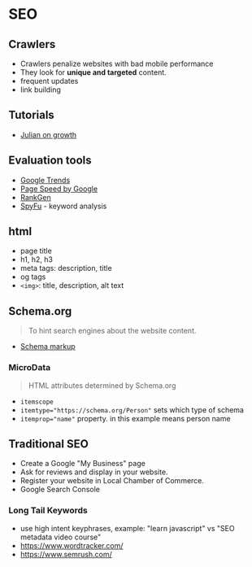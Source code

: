 # SEO

## Crawlers

- Crawlers penalize websites with bad mobile performance
- They look for **unique and targeted** content.
- frequent updates
- link building

## Tutorials

- [Julian on growth](https://www.julian.com/learn/growth/intro)

## Evaluation tools

- [Google Trends](trends.google.com)
- [Page Speed by Google](https://developers.google.com/speed/pagespeed/insights/)
- [RankGen](http://rankgen.com/)
- [SpyFu](https://www.spyfu.com/) - keyword analysis

## html
 
- page title
- h1, h2, h3
- meta tags: description, title
- og tags
- `<img>`: title, description, alt text

## Schema.org

> To hint search engines about the website content.

- [Schema markup](http://schema.org)


### MicroData

> HTML attributes determined by Schema.org

- `itemscope` 
- `itemtype="https://schema.org/Person"` sets which type of schema
- `itemprop="name"` property. in this example means person name

## Traditional SEO

- Create a Google "My Business" page
- Ask for reviews and display in your website.
- Register your website in Local Chamber of Commerce.
- Google Search Console

### Long Tail Keywords

- use high intent keyphrases, example: "learn javascript" vs "SEO metadata video course"
- https://www.wordtracker.com/
- https://www.semrush.com/